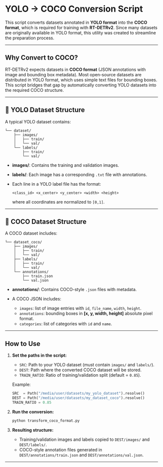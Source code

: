 # YOLO → COCO Conversion Script

This script converts datasets annotated in **YOLO format** into the **COCO format**, which is required for training with **RT-DETRv2**. Since many datasets are originally available in YOLO format, this utility was created to streamline the preparation process.

---

## Why Convert to COCO?

RT-DETRv2 expects datasets in **COCO format** (JSON annotations with image and bounding box metadata). Most open-source datasets are distributed in YOLO format, which uses simple text files for bounding boxes. This script bridges that gap by automatically converting YOLO datasets into the required COCO structure.

---

## 📂 YOLO Dataset Structure

A typical YOLO dataset contains:

```
└── dataset/
    ├── images/
    │   ├── train/
    │   └── val/
    └── labels/
        ├── train/
        └── val/
```

* **images/**: Contains the training and validation images.
* **labels/**: Each image has a corresponding `.txt` file with annotations.
* Each line in a YOLO label file has the format:

  ```
  <class_id> <x_center> <y_center> <width> <height>
  ```

  where all coordinates are normalized to `[0,1]`.

---

## 📂 COCO Dataset Structure

A COCO dataset includes:

```
└── dataset_coco/
    ├── images/
    │   ├── train/
    │   └── val/
    ├── labels/
    │   ├── train/
    │   └── val/
    └── annotations/
        ├── train.json
        └── val.json
```

* **annotations/**: Contains COCO-style `.json` files with metadata.
* A COCO JSON includes:

  * `images`: list of image entries with `id`, `file_name`, `width`, `height`.
  * `annotations`: bounding boxes in **\[x, y, width, height]** absolute pixel format.
  * `categories`: list of categories with `id` and `name`.

---

## How to Use

1. **Set the paths in the script:**

   * `SRC`: Path to your YOLO dataset (must contain `images/` and `labels/`).
   * `DEST`: Path where the converted COCO dataset will be stored.
   * `TRAIN_RATIO`: Ratio of training/validation split (default = `0.85`).

   Example:

   ```python
   SRC  = Path("/media/user/datasets/my_yolo_dataset").resolve()
   DEST = Path("/media/user/datasets/my_dataset_coco").resolve()
   TRAIN_RATIO = 0.85
   ```

2. **Run the conversion:**

   ```bash
   python transform_coco_format.py
   ```

3. **Resulting structure:**

   * Training/validation images and labels copied to `DEST/images/` and `DEST/labels/`.
   * COCO-style annotation files generated in `DEST/annotations/train.json` and `DEST/annotations/val.json`.

---
